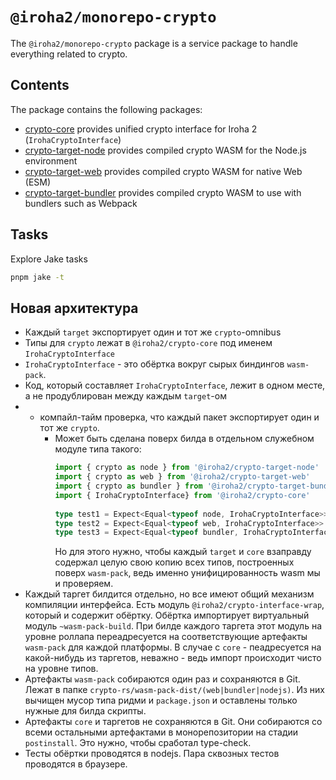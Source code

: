 # `@iroha2/monorepo-crypto`

The `@iroha2/monorepo-crypto` package is a service package to handle everything related to crypto.

## Contents

The package contains the following packages:

- [crypto-core](./packages/crypto/core/)  provides unified crypto interface for Iroha 2 (`IrohaCryptoInterface`)
- [crypto-target-node](./packages/crypto/target-node/) provides compiled crypto WASM for the Node.js environment
- [crypto-target-web](./packages/crypto/target-web/) provides compiled crypto WASM for native Web (ESM)
- [crypto-target-bundler](./packages/crypto/target-bundler/) provides compiled crypto WASM to use with bundlers such as
  Webpack

## Tasks

Explore Jake tasks

```bash
pnpm jake -t
```

## Новая архитектура

- Каждый `target` экспортирует один и тот же `crypto`-omnibus
- Типы для `crypto` лежат в `@iroha2/crypto-core` под именем `IrohaCryptoInterface`
- `IrohaCryptoInterface` - это обёртка вокруг сырых биндингов `wasm-pack`.
- Код, который составляет `IrohaCryptoInterface`, лежит в одном месте, а не продублирован между каждым `target`-ом
-
    - компайл-тайм проверка, что каждый пакет экспортирует один и тот же `crypto`.
        - Может быть сделана поверх билда в отдельном служебном модуле типа такого:
          ```typescript
          import { crypto as node } from '@iroha2/crypto-target-node'
          import { crypto as web } from '@iroha2/crypto-target-web'
          import { crypto as bundler } from '@iroha2/crypto-target-bundler'
          import { IrohaCryptoInterface} from '@iroha2/crypto-core'
        
          type test1 = Expect<Equal<typeof node, IrohaCryptoInterface>>
          type test2 = Expect<Equal<typeof web, IrohaCryptoInterface>>
          type test3 = Expect<Equal<typeof bundler, IrohaCryptoInterface>>
          ```
          Но для этого нужно, чтобы каждый `target` и `core` взаправду содержал целую свою копию всех типов, построенных
          поверх `wasm-pack`, ведь именно унифицированность wasm мы и проверяем.
- Каждый таргет билдится отдельно, но все имеют общий механизм компиляции интерфейса. Есть модуль `@iroha2/crypto-interface-wrap`, который и содержит обёртку. Обёртка импортирует виртуальный модуль `~wasm-pack-build`. При билде каждого таргета этот модуль на уровне роллапа переадресуется на соответствующие артефакты `wasm-pack` для каждой платформы. В случае с `core` - пеадресуется на какой-нибудь из таргетов, неважно - ведь импорт происходит чисто на уровне типов.
- Артефакты `wasm-pack` собираются один раз и сохраняются в Git. Лежат в папке `crypto-rs/wasm-pack-dist/(web|bundler|nodejs)`. Из них вычищен мусор типа ридми и `package.json` и оставлены только нужные для билда скрипты.
- Артефакты `core` и таргетов не сохраняются в Git. Они собираются со всеми остальными артефактами в монорепозитории на стадии `postinstall`. Это нужно, чтобы сработал type-check.
- Тесты обёртки проводятся в nodejs. Пара сквозных тестов проводятся в браузере.